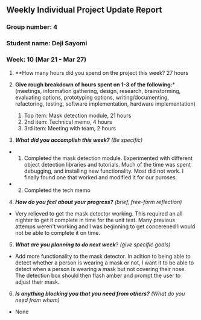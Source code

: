 ## Weekly Individual Project Update Report
### Group number: 4
### Student name: Deji Sayomi
### Week: 10 (Mar 21 - Mar 27)

1. **How many hours did you spend on the project this week? 27 hours 

2. **Give rough breakdown of hours spent on 1-3 of the following:***
   (meetings, information gathering, design, research, brainstorming, evaluating options, prototyping options, writing/documenting, refactoring, testing, software implementation, hardware implementation)
   1. Top item: Mask detection module, 21 hours
   2. 2nd item: Technical memo, 4 hours
   3. 3rd item: Meeting with team, 2 hours
3. ***What did you accomplish this week?*** _(Be specific)_
  - 1. Completed the mask detection module. Experimented with different object detection libraries and tutorials. Much of the time was spent debugging, 
    and installing new functionality. Most did not work. I finally found one that worked and modified it for our puroses.
  - 2. Completed the tech memo
4. ***How do you feel about your progress?*** _(brief, free-form reflection)_
  - Very relieved to get the mask detector working. This required an all nighter to get it complete in time for the unit test. Many previous attemps weren't working and I was beginning to get concerened I would not be able to complete it on time.
5. ***What are you planning to do next week***? _(give specific goals)_
  - Add more functionality to the mask detector. In adition to being able to detect whether a person is wearing a mask or not, I want it to be 
    able to detect when a person is wearing a mask but not covering their nose. The detection box should then flash amber and prompt the user 
    to adjust their mask.
6. ***Is anything blocking you that you need from others?*** _(What do you need from whom)_
  - None
